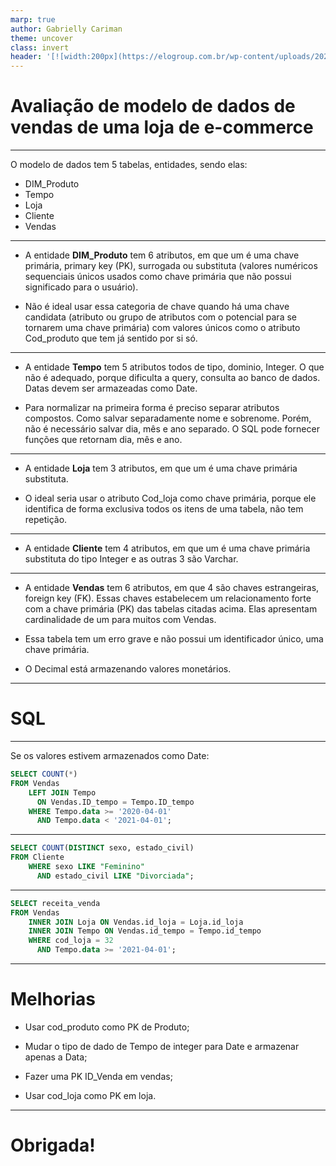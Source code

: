 ```yaml
---
marp: true
author: Gabrielly Cariman
theme: uncover
class: invert
header: '[![width:200px](https://elogroup.com.br/wp-content/uploads/2021/10/20210621-v1-01-Marca-Principal.jpg)](https://elogroup.com.br/)'
---
```


<!-- _footer: '[Gabrielly Barcelos Cariman](https://github.com/gabriellybc)' -->
<!-- _class: default -->

# Avaliação de modelo de dados de vendas de uma loja de e-commerce

---

O modelo de dados tem 5 tabelas, entidades, sendo elas:

- DIM_Produto
- Tempo
- Loja
- Cliente
- Vendas

---

- A entidade **DIM_Produto** tem 6 atributos, em que um é uma chave primária, primary key (PK), surrogada ou substituta (valores numéricos sequenciais únicos usados como chave primária que não possui significado para o usuário).

- Não é ideal usar essa categoria de chave quando há uma chave candidata (atributo ou grupo de atributos com o potencial para se tornarem uma chave primária) com valores únicos como o atributo Cod_produto que tem já sentido por si só.

---

- A entidade **Tempo** tem 5 atributos todos de tipo, dominio, Integer. O que não é adequado, porque dificulta a query, consulta ao banco de dados. Datas devem ser armazeadas como Date.

- Para normalizar na primeira forma é preciso separar atributos compostos. Como salvar separadamente nome e sobrenome. Porém, não é necessário salvar dia, mês e ano separado. O SQL pode fornecer funções que retornam dia, mês e ano.

---

- A entidade **Loja** tem 3 atributos, em que um é uma chave primária substituta.

- O ideal seria usar o atributo Cod_loja como chave primária, porque ele identifica de forma exclusiva todos os itens de uma tabela, não tem repetição.

---

- A entidade **Cliente** tem 4 atributos, em que um é uma chave primária substituta do tipo Integer e as outras 3 são Varchar.

---

- A entidade **Vendas** tem 6 atributos, em que 4 são chaves estrangeiras, foreign key (FK). Essas chaves estabelecem um relacionamento forte com a chave primária (PK) das tabelas citadas acima. Elas apresentam cardinalidade de um para muitos com Vendas.

- Essa tabela tem um erro grave e não possui um identificador único, uma chave primária.

- O Decimal está armazenando valores monetários.

---

<!-- _class: default -->

# SQL

---

Se os valores estivem armazenados como Date:

```SQL
SELECT COUNT(*)
FROM Vendas
    LEFT JOIN Tempo
      ON Vendas.ID_tempo = Tempo.ID_tempo
    WHERE Tempo.data >= '2020-04-01'
      AND Tempo.data < '2021-04-01';
```

---

```SQL
SELECT COUNT(DISTINCT sexo, estado_civil)
FROM Cliente
    WHERE sexo LIKE "Feminino"
      AND estado_civil LIKE "Divorciada";
```

---

```SQL
SELECT receita_venda
FROM Vendas
    INNER JOIN Loja ON Vendas.id_loja = Loja.id_loja
    INNER JOIN Tempo ON Vendas.id_tempo = Tempo.id_tempo
    WHERE cod_loja = 32
      AND Tempo.data >= '2021-04-01';
```

---

<!-- _class: default -->

# Melhorias

- Usar cod_produto como PK de Produto;

- Mudar o tipo de dado de Tempo de integer para Date e armazenar apenas a Data;

- Fazer uma PK ID_Venda em vendas;

- Usar cod_loja como PK em loja.

---

<!-- _footer: '[Gabrielly Barcelos Cariman](https://github.com/gabriellybc)' -->

# Obrigada!
